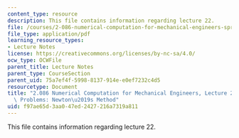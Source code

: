 ```yaml
---
content_type: resource
description: This file contains information regarding lecture 22.
file: /courses/2-086-numerical-computation-for-mechanical-engineers-spring-2013/f97ae65d3aa047ed2427216a7319a811_MIT2_086S13_lecture22.pdf
file_type: application/pdf
learning_resource_types:
- Lecture Notes
license: https://creativecommons.org/licenses/by-nc-sa/4.0/
ocw_type: OCWFile
parent_title: Lecture Notes
parent_type: CourseSection
parent_uid: 75a7ef4f-5998-8137-914e-e0ef7232c4d5
resourcetype: Document
title: "2.086 Numerical Computation for Mechanical Engineers, Lecture 22: Nonlinear\
  \ Problems: Newton\u2019s Method"
uid: f97ae65d-3aa0-47ed-2427-216a7319a811
---
```

This file contains information regarding lecture 22.